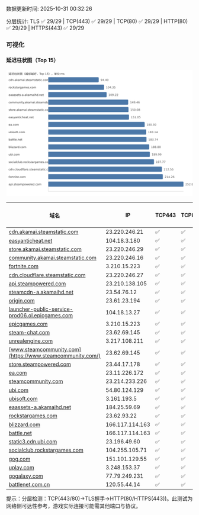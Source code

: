 数据更新时间: 2025-10-31 00:32:26

分层统计: TLS ✅ 29/29 | TCP(443) ✅ 29/29 | TCP(80) ✅ 29/29 | HTTP(80) ✅ 29/29 | HTTPS(443) ✅ 29/29

### 可视化

#### 延迟柱状图（Top 15）

![Latency Chart](latency_chart.svg)

| 域名 | IP | TCP443 | TCP80 | TLS 握手 | HTTP(80) | 状态码 | HTTPS(443) | 状态码(HTTPS) | 延迟(ms) |
|---|---|---|---|---|---|---|---|---|---|
| [cdn.akamai.steamstatic.com](https://cdn.akamai.steamstatic.com/) | 23.220.246.21 | ✅ | ✅ | ✅ | ✅ | 200 | ✅ | 200 | 94.4 |
| [easyanticheat.net](https://easyanticheat.net/) | 104.18.3.180 | ✅ | ✅ | ✅ | ✅ | 301 | ✅ | 301 | 151.05 |
| [store.akamai.steamstatic.com](https://store.akamai.steamstatic.com/) | 23.220.246.29 | ✅ | ✅ | ✅ | ✅ | 403 | ✅ | 403 | 150.08 |
| [community.akamai.steamstatic.com](https://community.akamai.steamstatic.com/) | 23.220.246.16 | ✅ | ✅ | ✅ | ✅ | 403 | ✅ | 403 | 149.46 |
| [fortnite.com](https://fortnite.com/) | 3.210.15.223 | ✅ | ✅ | ✅ | ✅ | 301 | ✅ | 301 | 214.26 |
| [cdn.cloudflare.steamstatic.com](https://cdn.cloudflare.steamstatic.com/) | 23.220.246.27 | ✅ | ✅ | ✅ | ✅ | 200 | ✅ | 200 | 212.55 |
| [api.steampowered.com](https://api.steampowered.com/) | 23.210.138.105 | ✅ | ✅ | ✅ | ✅ | 404 | ✅ | 404 | 252.87 |
| [steamcdn-a.akamaihd.net](https://steamcdn-a.akamaihd.net/) | 23.54.76.12 | ✅ | ✅ | ✅ | ✅ | 200 | ✅ | 200 | 268.98 |
| [origin.com](https://origin.com/) | 23.61.23.194 | ✅ | ✅ | ✅ | ✅ | 301 | ✅ | 301 | 254.27 |
| [launcher-public-service-prod06.ol.epicgames.com](https://launcher-public-service-prod06.ol.epicgames.com/) | 104.18.13.27 | ✅ | ✅ | ✅ | ✅ | 404 | ✅ | 404 | 279.92 |
| [epicgames.com](https://epicgames.com/) | 3.210.15.223 | ✅ | ✅ | ✅ | ✅ | 301 | ✅ | 302 | 268.71 |
| [steam-chat.com](https://steam-chat.com/) | 23.62.69.145 | ✅ | ✅ | ✅ | ✅ | 302 | ✅ | 404 | 282.1 |
| [unrealengine.com](https://unrealengine.com/) | 3.217.108.211 | ✅ | ✅ | ✅ | ✅ | 301 | ✅ | 301 | 313.97 |
| [www.steamcommunity.com](https://www.steamcommunity.com/) | 23.62.69.145 | ✅ | ✅ | ✅ | ✅ | 302 | ✅ | 302 | 326.78 |
| [store.steampowered.com](https://store.steampowered.com/) | 23.44.17.178 | ✅ | ✅ | ✅ | ✅ | 302 | ✅ | 200 | 355.59 |
| [ea.com](https://ea.com/) | 23.11.226.172 | ✅ | ✅ | ✅ | ✅ | 301 | ✅ | 301 | 180.3 |
| [steamcommunity.com](https://steamcommunity.com/) | 23.214.233.226 | ✅ | ✅ | ✅ | ✅ | 302 | ✅ | 200 | 460.96 |
| [ubi.com](https://ubi.com/) | 54.80.124.129 | ✅ | ✅ | ✅ | ✅ | 301 | ✅ | 301 | 189.99 |
| [ubisoft.com](https://ubisoft.com/) | 3.161.193.5 | ✅ | ✅ | ✅ | ✅ | 301 | ✅ | 301 | 183.14 |
| [eaassets-a.akamaihd.net](https://eaassets-a.akamaihd.net/) | 184.25.59.69 | ✅ | ✅ | ✅ | ✅ | 404 | ✅ | 404 | 109.22 |
| [rockstargames.com](https://rockstargames.com/) | 23.62.93.22 | ✅ | ✅ | ✅ | ✅ | 301 | ✅ | 301 | 104.35 |
| [blizzard.com](https://blizzard.com/) | 166.117.114.163 | ✅ | ✅ | ✅ | ✅ | 302 | ✅ | 302 | 188.8 |
| [battle.net](https://battle.net/) | 166.117.114.163 | ✅ | ✅ | ✅ | ✅ | 301 | ✅ | 301 | 183.74 |
| [static3.cdn.ubi.com](https://static3.cdn.ubi.com/) | 23.196.49.60 | ✅ | ✅ | ✅ | ✅ | 401 | ✅ | 401 | 268.25 |
| [socialclub.rockstargames.com](https://socialclub.rockstargames.com/) | 104.255.105.71 | ✅ | ✅ | ✅ | ✅ | 301 | ✅ | 307 | 197.77 |
| [gog.com](https://gog.com/) | 151.101.129.55 | ✅ | ✅ | ✅ | ✅ | 301 | ✅ | 301 | 667.62 |
| [uplay.com](https://uplay.com/) | 3.248.153.37 | ✅ | ✅ | ✅ | ✅ | 301 | ✅ | 301 | 434.65 |
| [gogalaxy.com](https://gogalaxy.com/) | 77.79.249.231 | ✅ | ✅ | ✅ | ✅ | 301 | ✅ | 301 | 534.26 |
| [battlenet.com.cn](https://battlenet.com.cn/) | 120.55.44.14 | ✅ | ✅ | ✅ | ✅ | 308 | ✅ | 302 | 925.5 |

提示：分层检测：TCP(443/80)→TLS握手→HTTP(80/HTTPS(443))。此测试为网络侧可达性参考，游戏实际连接可能需其他端口与协议。